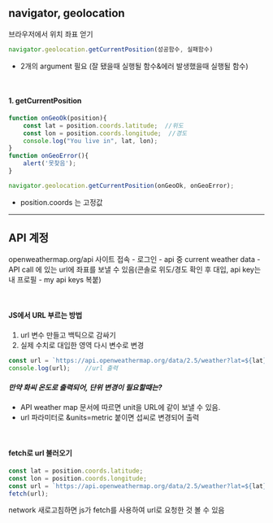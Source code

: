 ## navigator, geolocation

브라우저에서 위치 좌표 얻기

```javaScript
navigator.geolocation.getCurrentPosition(성공함수, 실패함수)
```
- 2개의 argument 필요 (잘 됐을때 실행될 함수&에러 발생했을때 실행될 함수)

<br>
<h4>1. getCurrentPosition</h4>

```javaScript
function onGeoOk(position){
    const lat = position.coords.latitude;  //위도
    const lon = position.coords.longitude;  //경도
    console.log("You live in", lat, lon);
}
function onGeoError(){
    alert('못찾음');
}

navigator.geolocation.getCurrentPosition(onGeoOk, onGeoError);
```
- position.coords 는 고정값

----------------------------

## API 계정

openweathermap.org/api 사이트 접속 - 로그인 - api 중 current weather data - API call 에 있는 url에 좌표를 보낼 수 있음(콘솔로 위도/경도 확인 후 대입, api key는 내 프로필 - my api keys 복붙)

<br>

<h4>JS에서 URL 부르는 방법</h4>

1. url 변수 만들고 백틱으로 감싸기
2. 실제 수치로 대입한 영역 다시 변수로 변경

```javaScript
const url = `https://api.openweathermap.org/data/2.5/weather?lat=${lat}&lon=${lon}&appid=${API_KEY}`    //API_KEY, lon, lat 은 반드시 값이 있어야 함
console.log(url);    //url 출력
```

*<h4>만약 화씨 온도로 출력되어, 단위 변경이 필요할때는?</h4>*

- API weather map 문서에 따르면 unit을 URL에 같이 보낼 수 있음.
- url 파라미터로 &units=metric 붙이면 섭씨로 변경되어 출력

<br>

<h4>fetch로 url 불러오기</h4>

```javaScript
const lat = position.coords.latitude;
const lon = position.coords.longitude;
const url = `https://api.openweathermap.org/data/2.5/weather?lat=${lat}&lon=${lon}&appid=${API_KEY}&units=metric`
fetch(url);
```

network 새로고침하면 js가 fetch를 사용하여 url로 요청한 것 볼 수 있음
